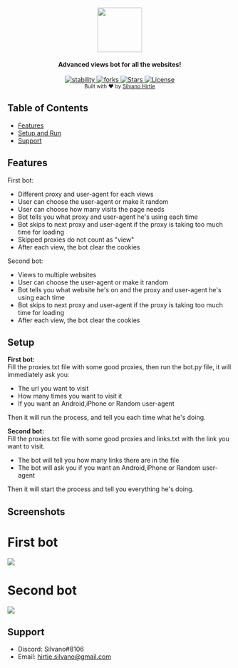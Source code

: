 <h1 align="center">
<img width="100" height="100" src="https://cdn.shopify.com/s/files/1/1061/1924/products/Robot_Emoji_Icon_7070a254-26f7-4a54-8131-560e38e34c2e_large.png?v=1571606114">
</img>
</h1>

<div align="center">
  <strong>Advanced views bot for all the websites!</strong>
</div>

<br />

<div align="center">
  <a href="https://github.com/silvanohirtie/viewsBot/issues">
    <img src="https://img.shields.io/github/issues/silvanohirtie/viewsBot"
      alt="stability" />
  </a>
  <a href="https://img.shields.io/github/forks/silvanohirtie/viewsBot">
    <img src="https://img.shields.io/github/forks/silvanohirtie/viewsBot"
      alt="forks" />
  </a>
  <!-- Build Status -->
  <a href="https://img.shields.io/github/stars/silvanohirtie/viewsBot">
    <img src="https://img.shields.io/github/stars/silvanohirtie/viewsBot"
      alt="Stars" />
  </a>
  <!-- Test Coverage -->
  <a href="https://github.com/silvanohirtie/viewsBot/LICENSE">
    <img src="https://img.shields.io/github/license/silvanohirtie/viewsBot"
      alt="License" />
  </a>
</div>
<div align="center">
  <sub>Built with ❤︎ by
  <a href="https://github.com/silvanohirtie/s">Silvano Hirtie</a>
   
  </a>
</div>

## Table of Contents
- [Features](#features)
- [Setup and Run](#Setup)
- [Support](#support)

## Features
First bot:  
- Different proxy and user-agent for each views
- User can choose the user-agent or make it random
- User can choose how many visits the page needs
- Bot tells you what proxy and user-agent he's using each time
- Bot skips to next proxy and user-agent if the proxy is taking too much time for loading
- Skipped proxies do not count as "view"
- After each view, the bot clear the cookies

Second bot:  
- Views to multiple websites
- User can choose the user-agent or make it random
- Bot tells you what website he's on and the proxy and user-agent he's using each time
- Bot skips to next proxy and user-agent if the proxy is taking too much time for loading
- After each view, the bot clear the cookies

## Setup
**First bot:**  
Fill the proxies.txt file with some good proxies, then run the bot.py file, it will immediately ask you:
- The url you want to visit
- How many times you want to visit it
- If you want an Android,iPhone or Random user-agent  

Then it will run the process, and tell you each time what he's doing.  

**Second bot:**  
Fill the proxies.txt file with some good proxies and links.txt with the link you want to visit.
- The bot will tell you how many links there are in the file
- The bot will ask you if you want an Android,iPhone or Random user-agent  

Then it will start the process and tell you everything he's doing.

## Screenshots
# First bot  
<img src="https://i.imgur.com/N0gS5eE.png"></img>  

# Second bot  
<img src="https://i.imgur.com/2FHCJ6U.png"></img>

## Support
- Discord: Silvano#8106
- Email: hirtie.silvano@gmail.com
